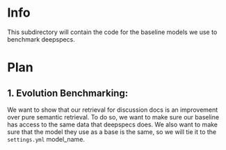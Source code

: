 # Info
This subdirectory will contain the code for the baseline models we use to benchmark deepspecs.

# Plan
## 1. Evolution Benchmarking:
We want to show that our retrieval for discussion docs is an improvement over pure semantic retrieval. 
To do so, we want to make sure our baseline has access to the same data that deepspecs does. 
We also want to make sure that the model they use as a base is the same, so we will tie it to the `settings.yml` model_name.
